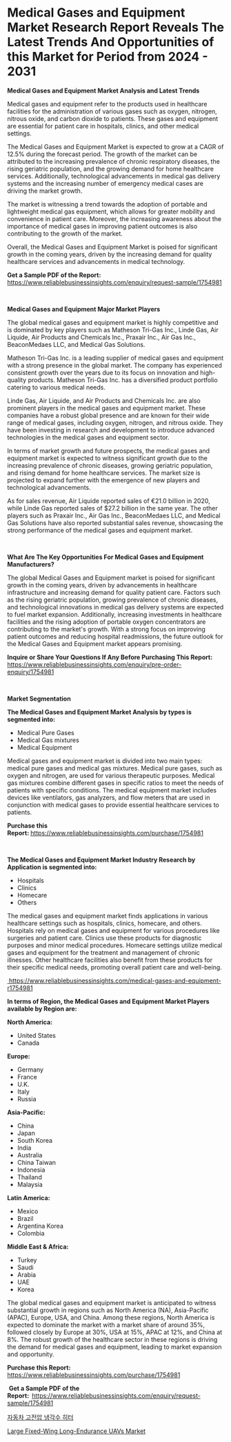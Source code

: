 <p><h1>Medical Gases and Equipment Market Research Report Reveals The Latest Trends And Opportunities of this Market for Period from 2024 - 2031</h1></p><p><strong>Medical Gases and Equipment Market Analysis and Latest Trends</strong></p>
<p><p>Medical gases and equipment refer to the products used in healthcare facilities for the administration of various gases such as oxygen, nitrogen, nitrous oxide, and carbon dioxide to patients. These gases and equipment are essential for patient care in hospitals, clinics, and other medical settings.</p><p>The Medical Gases and Equipment Market is expected to grow at a CAGR of 12.5% during the forecast period. The growth of the market can be attributed to the increasing prevalence of chronic respiratory diseases, the rising geriatric population, and the growing demand for home healthcare services. Additionally, technological advancements in medical gas delivery systems and the increasing number of emergency medical cases are driving the market growth.</p><p>The market is witnessing a trend towards the adoption of portable and lightweight medical gas equipment, which allows for greater mobility and convenience in patient care. Moreover, the increasing awareness about the importance of medical gases in improving patient outcomes is also contributing to the growth of the market.</p><p>Overall, the Medical Gases and Equipment Market is poised for significant growth in the coming years, driven by the increasing demand for quality healthcare services and advancements in medical technology.</p></p>
<p><strong>Get a Sample PDF of the Report:&nbsp;</strong> <a href="https://www.reliablebusinessinsights.com/enquiry/request-sample/1754981">https://www.reliablebusinessinsights.com/enquiry/request-sample/1754981</a></p>
<p>&nbsp;</p>
<p><strong>Medical Gases and Equipment Major Market Players</strong></p>
<p><p>The global medical gases and equipment market is highly competitive and is dominated by key players such as Matheson Tri-Gas Inc., Linde Gas, Air Liquide, Air Products and Chemicals Inc., Praxair Inc., Air Gas Inc., BeaconMedaes LLC, and Medical Gas Solutions.</p><p>Matheson Tri-Gas Inc. is a leading supplier of medical gases and equipment with a strong presence in the global market. The company has experienced consistent growth over the years due to its focus on innovation and high-quality products. Matheson Tri-Gas Inc. has a diversified product portfolio catering to various medical needs.</p><p>Linde Gas, Air Liquide, and Air Products and Chemicals Inc. are also prominent players in the medical gases and equipment market. These companies have a robust global presence and are known for their wide range of medical gases, including oxygen, nitrogen, and nitrous oxide. They have been investing in research and development to introduce advanced technologies in the medical gases and equipment sector.</p><p>In terms of market growth and future prospects, the medical gases and equipment market is expected to witness significant growth due to the increasing prevalence of chronic diseases, growing geriatric population, and rising demand for home healthcare services. The market size is projected to expand further with the emergence of new players and technological advancements.</p><p>As for sales revenue, Air Liquide reported sales of €21.0 billion in 2020, while Linde Gas reported sales of $27.2 billion in the same year. The other players such as Praxair Inc., Air Gas Inc., BeaconMedaes LLC, and Medical Gas Solutions have also reported substantial sales revenue, showcasing the strong performance of the medical gases and equipment market.</p></p>
<p>&nbsp;</p>
<p><strong>What Are The Key Opportunities For Medical Gases and Equipment Manufacturers?</strong></p>
<p><p>The global Medical Gases and Equipment market is poised for significant growth in the coming years, driven by advancements in healthcare infrastructure and increasing demand for quality patient care. Factors such as the rising geriatric population, growing prevalence of chronic diseases, and technological innovations in medical gas delivery systems are expected to fuel market expansion. Additionally, increasing investments in healthcare facilities and the rising adoption of portable oxygen concentrators are contributing to the market's growth. With a strong focus on improving patient outcomes and reducing hospital readmissions, the future outlook for the Medical Gases and Equipment market appears promising.</p></p>
<p><strong>Inquire or Share Your Questions If Any Before Purchasing This Report:</strong> <a href="https://www.reliablebusinessinsights.com/enquiry/pre-order-enquiry/1754981">https://www.reliablebusinessinsights.com/enquiry/pre-order-enquiry/1754981</a></p>
<p>&nbsp;</p>
<p><strong>Market Segmentation</strong></p>
<p><strong>The Medical Gases and Equipment Market Analysis by types is segmented into:</strong></p>
<p><ul><li>Medical Pure Gases</li><li>Medical Gas mixtures</li><li>Medical Equipment</li></ul></p>
<p><p>Medical gases and equipment market is divided into two main types: medical pure gases and medical gas mixtures. Medical pure gases, such as oxygen and nitrogen, are used for various therapeutic purposes. Medical gas mixtures combine different gases in specific ratios to meet the needs of patients with specific conditions. The medical equipment market includes devices like ventilators, gas analyzers, and flow meters that are used in conjunction with medical gases to provide essential healthcare services to patients.</p></p>
<p><strong>Purchase this Report:&nbsp;</strong><a href="https://www.reliablebusinessinsights.com/purchase/1754981">https://www.reliablebusinessinsights.com/purchase/1754981</a></p>
<p>&nbsp;</p>
<p><strong>The Medical Gases and Equipment Market Industry Research by Application is segmented into:</strong></p>
<p><ul><li>Hospitals</li><li>Clinics</li><li>Homecare</li><li>Others</li></ul></p>
<p><p>The medical gases and equipment market finds applications in various healthcare settings such as hospitals, clinics, homecare, and others. Hospitals rely on medical gases and equipment for various procedures like surgeries and patient care. Clinics use these products for diagnostic purposes and minor medical procedures. Homecare settings utilize medical gases and equipment for the treatment and management of chronic illnesses. Other healthcare facilities also benefit from these products for their specific medical needs, promoting overall patient care and well-being.</p></p>
<p><a href="https://www.reliablebusinessinsights.com/medical-gases-and-equipment-r1754981">&nbsp;https://www.reliablebusinessinsights.com/medical-gases-and-equipment-r1754981</a></p>
<p><strong>In terms of Region, the Medical Gases and Equipment Market Players available by Region are:</strong></p>
<p>
    <p> <strong> North America: </strong>
        <ul>
            <li>United States</li>
            <li>Canada</li>
        </ul>
        </p> 
    <p> <strong> Europe: </strong>
        <ul>
            <li>Germany</li>
            <li>France</li>
            <li>U.K.</li>
            <li>Italy</li>
            <li>Russia</li>
        </ul>
        </p> 
    <p> <strong> Asia-Pacific: </strong>
        <ul>
            <li>China</li>
            <li>Japan</li>
            <li>South Korea</li>
            <li>India</li>
            <li>Australia</li>
            <li>China Taiwan</li>
            <li>Indonesia</li>
            <li>Thailand</li>
            <li>Malaysia</li>
        </ul>
        </p> 
    <p> <strong> Latin America: </strong>
        <ul>
            <li>Mexico</li>
            <li>Brazil</li>
            <li>Argentina Korea</li>
            <li>Colombia</li>
        </ul>
        </p> 
    <p> <strong> Middle East & Africa: </strong>
        <ul>
            <li>Turkey</li>
            <li>Saudi</li>
            <li>Arabia</li>
            <li>UAE</li>
            <li>Korea</li>
        </ul>
    </p>
    </p>
<p><p>The global medical gases and equipment market is anticipated to witness substantial growth in regions such as North America (NA), Asia-Pacific (APAC), Europe, USA, and China. Among these regions, North America is expected to dominate the market with a market share of around 35%, followed closely by Europe at 30%, USA at 15%, APAC at 12%, and China at 8%. The robust growth of the healthcare sector in these regions is driving the demand for medical gases and equipment, leading to market expansion and opportunity.</p></p>
<p><strong>Purchase this Report: </strong><a href="https://www.reliablebusinessinsights.com/purchase/1754981">https://www.reliablebusinessinsights.com/purchase/1754981</a></p>
<p>&nbsp;<strong>Get a Sample PDF of the Report:&nbsp;&nbsp;</strong><a href="https://www.reliablebusinessinsights.com/enquiry/request-sample/1754981">https://www.reliablebusinessinsights.com/enquiry/request-sample/1754981</a></p>
<p><strong></strong></p>
<p><p><a href="https://github.com/hasanrajibul387/Market-Research-Report-List-1/blob/main/7336048181926.md">자동차 고전압 냉각수 히터</a></p><p><a href="https://github.com/ajohirul8010/Market-Research-Report-List-1/blob/main/large-fixed-wing-long-endurance-uavs-market.md">Large Fixed-Wing Long-Endurance UAVs Market</a></p></p>